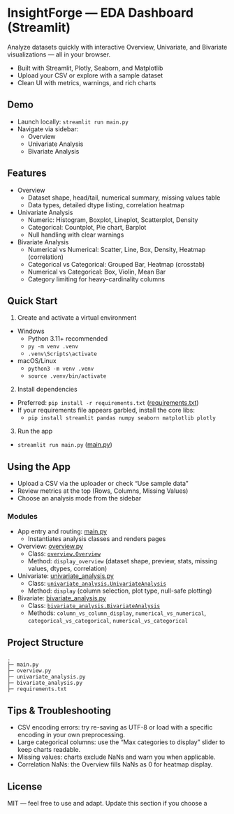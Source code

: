 # InsightForge — EDA Dashboard (Streamlit)

Analyze datasets quickly with interactive Overview, Univariate, and Bivariate visualizations — all in your browser.

- Built with Streamlit, Plotly, Seaborn, and Matplotlib
- Upload your CSV or explore with a sample dataset
- Clean UI with metrics, warnings, and rich charts

## Demo

- Launch locally: `streamlit run main.py`
- Navigate via sidebar:
  - Overview
  - Univariate Analysis
  - Bivariate Analysis

## Features

- Overview
  - Dataset shape, head/tail, numerical summary, missing values table
  - Data types, detailed dtype listing, correlation heatmap
- Univariate Analysis
  - Numeric: Histogram, Boxplot, Lineplot, Scatterplot, Density
  - Categorical: Countplot, Pie chart, Barplot
  - Null handling with clear warnings
- Bivariate Analysis
  - Numerical vs Numerical: Scatter, Line, Box, Density, Heatmap (correlation)
  - Categorical vs Categorical: Grouped Bar, Heatmap (crosstab)
  - Numerical vs Categorical: Box, Violin, Mean Bar
  - Category limiting for heavy-cardinality columns

## Quick Start

1) Create and activate a virtual environment
- Windows
  - Python 3.11+ recommended
  - `py -m venv .venv`
  - `.venv\Scripts\activate`
- macOS/Linux
  - `python3 -m venv .venv`
  - `source .venv/bin/activate`

2) Install dependencies
- Preferred: `pip install -r requirements.txt` ([requirements.txt](requirements.txt))
- If your requirements file appears garbled, install the core libs:
  - `pip install streamlit pandas numpy seaborn matplotlib plotly`

3) Run the app
- `streamlit run main.py` ([main.py](main.py))

## Using the App

- Upload a CSV via the uploader or check “Use sample data”
- Review metrics at the top (Rows, Columns, Missing Values)
- Choose an analysis mode from the sidebar

### Modules

- App entry and routing: [main.py](main.py)
  - Instantiates analysis classes and renders pages
- Overview: [overview.py](overview.py)
  - Class: [`overview.Overview`](overview.py)
  - Method: `display_overview` (dataset shape, preview, stats, missing values, dtypes, correlation)
- Univariate: [univariate_analysis.py](univariate_analysis.py)
  - Class: [`univariate_analysis.UnivariateAnalysis`](univariate_analysis.py)
  - Method: `display` (column selection, plot type, null-safe plotting)
- Bivariate: [bivariate_analysis.py](bivariate_analysis.py)
  - Class: [`bivariate_analysis.BivariateAnalysis`](bivariate_analysis.py)
  - Methods: `column_vs_column_display`, `numerical_vs_numerical`, `categorical_vs_categorical`, `numerical_vs_categorical`

## Project Structure

```
.
├─ main.py
├─ overview.py
├─ univariate_analysis.py
├─ bivariate_analysis.py
├─ requirements.txt
```

## Tips & Troubleshooting

- CSV encoding errors: try re-saving as UTF-8 or load with a specific encoding in your own preprocessing.
- Large categorical columns: use the “Max categories to display” slider to keep charts readable.
- Missing values: charts exclude NaNs and warn you when applicable.
- Correlation NaNs: the Overview fills NaNs as 0 for heatmap display.

## License

MIT — feel free to use and adapt. Update this section if you choose a